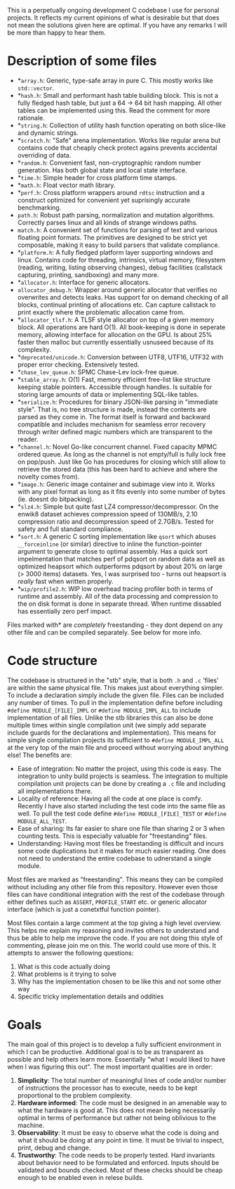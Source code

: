 This is a perpetually ongoing development C codebase I use for personal projects. It reflects my current opinions of what is desirable but that does not mean the solutions given here are optimal. If you have any remarks I will be more than happy to hear them.

# Description of some files
- *`array.h`: Generic, type-safe array in pure C. This mostly works like `std::vector`.
- *`hash.h`: Small and performant hash table building block. This is not a fully fledged hash table, but just a 64 -> 64 bit hash mapping. All other tables can be implemented using this. Read the comment for more rationale.
- *`string.h`: Collection of utility hash function operating on both slice-like and dynamic strings. 
- *`scratch.h`: "Safe" arena implementation. Works like regular arena but contains code that cheaply check protect agains prevents accidental overriding of data. 
- *`random.h`: Convenient fast, non-cryptographic random number generation. Has both global state and local state interface.
- *`time.h`: Simple header for cross platform time stamps. 
- *`math.h`: Float vector math library.
- *`perf.h`: Cross platform wrappers around `rdtsc` instruction and a construct optimized for convenient yet suprisingly accurate benchmarking.
- `path.h`: Robust path parsing, normalization and mutation algorithms. Correctly parses linux and all kinds of strange windows paths.
- `match.h`: A convenient set of functions for parsing of text and various floating point formats. The primitives are designed to be strict yet composable, making it easy to build parsers that validate compliance.
- *`platform.h`: A fully fledged platform layer supporting windows and linux. Contains code for threading, intrinsics, virtual memory, filesystem (reading, writing, listing observing changes), debug facilities (callstack capturing, printing, sandboxing) and many more.  
- *`allocator.h`: Interface for generic allocators.
- `allocator_debug.h`: Wrapper around generic allocator that verifies no overwrites and detects leaks. Has support for on demand checking of all blocks, continual printing of allocations etc. Can capture callstack to print exactly where the problematic allocation came from.
- *`allocator_tlsf.h`: A TLSF style allocator on top of a given memory block. All operations are hard O(1). All book-keeping is done in seperate memory, allowing interface for allocation on the GPU. Is about 25% faster then malloc but currently essentially usnuseed because of its complexity.
- *`deprecated/unicode.h`: Conversion between UTF8, UTF16, UTF32 with proper error checking. Extensively tested.
- *`chase_lev_queue.h`: SPMC Chase-Lev lock-free queue.
- *`stable_array.h`: O(1) Fast, memory efficient free-list like structure keeping stable pointers. Accessible through handles. Is suitable for storing large amounts of data or implementing SQL-like tables. 
- *`serialize.h`: Procedures for binary JSON-like parsing in "immediate style". That is, no tree structure is made, instead the contents are parsed as they come in. The format itself is forward and backward compatible and includes mechanism for seamless error recovery through writer defined magic numbers which are transparent to the reader.
- *`channel.h`: Novel Go-like concurrent channel. Fixed capacity MPMC ordered queue. As long as the channel is not empty/full is fully lock free on pop/push. Just like Go has procedures for closing which still allow to retrieve the stored data (this has been hard to achieve and where the novelty comes from). 
- *`image.h`: Generic image container and subimage view into it. Works with any pixel format as long as it fits evenly into some number of bytes (ie. doesnt do bitpacking). 
- *`slz4.h`: Simple but quite fast LZ4 compressor/decompressor. On the enwik8 dataset achieves compression speed of 130MB/s, 2.10 compression ratio and decompression speed of 2.7GB/s. Tested for safety and full standard compliance.
- *`sort.h`: A generic C sorting implementation like `qsort` which abuses `__forceinline` (or similar) directive to inline the function-pointer argument to generate close to optimal assembly. Has a quick sort impelmentation that matches perf of pdqsort on random data as well as optimized heapsort which outperforms pdqsort by about 20% on large (> 3000 items) datasets. Yes, I was surprised too - turns out heapsort is *really* fast when written properly. 
- *`wip/profile2.h`: WIP low overhead tracing profiler both in terms of runtime and assembly. All of the data processing and compression to the on disk format is done in separate thread. When runtime dissabled has essentially zero perf impact.   

Files marked with* are *completely* freestanding - they dont depend on any other file and can be compiled separately. See below for more info.



# Code structure
The codebase is structured in the "stb" style, that is both `.h` and `.c` 'files' are within the same physical file. This makes just about everything simpler. To include a declaration simply include the given file. Files can be included any number of times. To pull in the implementation define before including `#define MODULE_[FILE]_IMPL` or `#define MODULE_IMPL_ALL` to include implementation of all files. Unlike the stb libraries this can also be done multiple times within single compilation unit (we simply add separate include guards for the declarations and implementation). This means for simple single compilation projects its sufficient to `#define MODULE_IMPL_ALL` at the very top of the main file and proceed without worrying about anything else! The benefits are:
- Ease of integration: No matter the project, using this code is easy. The integration to unity build projects is seamless. The integration to multiple compilation unit projects can be done by creating a `.c` file and including all implementations there. 
- Locality of reference: Having all the code at one place is comfy. Recently I have also started including the test code into the same file as well. To pull the test code define `#define MODULE_[FILE]_TEST` or `#define MODULE_ALL_TEST`.
- Ease of sharing: Its far easier to share one file than sharing 2 or 3 when counting tests. This is especially valuable for "freestanding" files.
- Understanding: Having most files be freestanding is difficult and incurs some code duplications but it makes for much easier reading. One does not need to understand the entire codebase to udnerstand a single module. 

Most files are marked as "freestanding". This means they can be compiled without including any other file from this repository. However even those files can have conditional integration with the rest of the codebase through either defines such as `ASSERT`, `PROFILE_START` etc. or generic allocator interface (which is just a conetxtful function pointer).

Most files contain a large comment at the top giving a high level overview. This helps me explain my reasoning and invites others to understand and thus be able to help me improve the code. If you are not doing this style of commenting, please join me on this. The world could use more of this. It attempts to answer the following questions:
1. What is this code actually doing
2. What problems is it trying to solve
3. Why has the implementation chosen to be like this and not some other way
4. Specific tricky implementation details and oddities

# Goals
The main goal of this project is to develop a fully sufficient environment in which I can be productive. Additional goal is to be as transparent as possible and help others learn more. Essentially "what I would liked to have when I was figuring this out". The most important qualities are in order:
1. **Simplicity**: The total number of meaningful lines of code and/or number of instructions the processor has to execute, needs to be kept proportional to the problem complexity.
2. **Hardware informed**: The code must be designed in an amenable way to what the hardware is good at. This does not mean being necessarily optimal in terms of performance but rather not being oblivious to the machine. 
3. **Observability**: It must be easy to observe what the code is doing and what it should be doing at any point in time. It must be trivial to inspect, print, debug and change.
4. **Trustworthy**: The code needs to be properly tested. Hard invariants about behavior need to be formulated and enforced. Inputs should be validated and bounds checked. Most of these checks should be cheap enough to be enabled even in relese builds.

